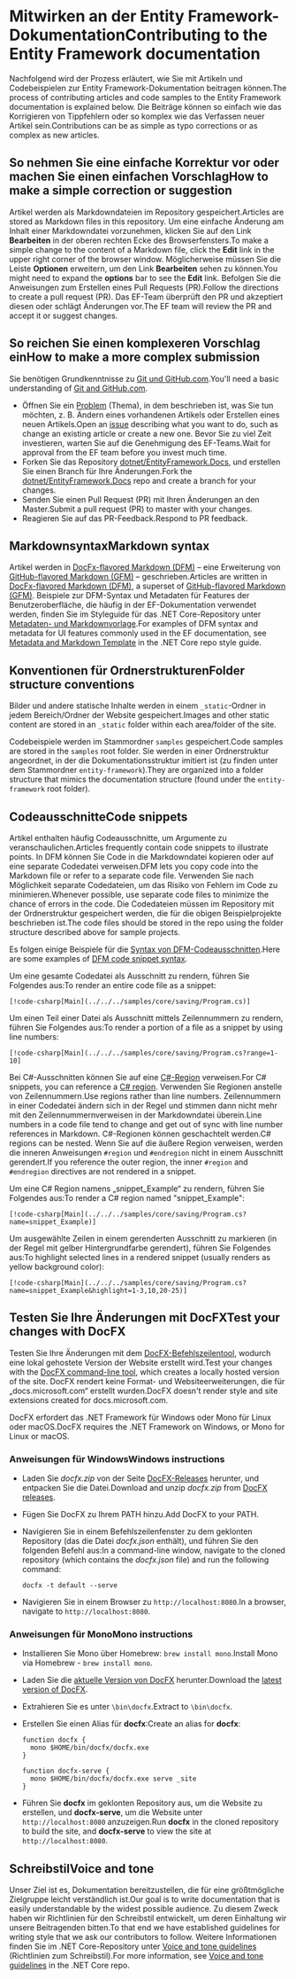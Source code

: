 # <a name="contributing-to-the-entity-framework-documentation"></a><span data-ttu-id="c8e6a-101">Mitwirken an der Entity Framework-Dokumentation</span><span class="sxs-lookup"><span data-stu-id="c8e6a-101">Contributing to the Entity Framework documentation</span></span>

<span data-ttu-id="c8e6a-102">Nachfolgend wird der Prozess erläutert, wie Sie mit Artikeln und Codebeispielen zur Entity Framework-Dokumentation beitragen können.</span><span class="sxs-lookup"><span data-stu-id="c8e6a-102">The process of contributing articles and code samples to the Entity Framework documentation is explained below.</span></span> <span data-ttu-id="c8e6a-103">Die Beiträge können so einfach wie das Korrigieren von Tippfehlern oder so komplex wie das Verfassen neuer Artikel sein.</span><span class="sxs-lookup"><span data-stu-id="c8e6a-103">Contributions can be as simple as typo corrections or as complex as new articles.</span></span>

## <a name="how-to-make-a-simple-correction-or-suggestion"></a><span data-ttu-id="c8e6a-104">So nehmen Sie eine einfache Korrektur vor oder machen Sie einen einfachen Vorschlag</span><span class="sxs-lookup"><span data-stu-id="c8e6a-104">How to make a simple correction or suggestion</span></span>

<span data-ttu-id="c8e6a-105">Artikel werden als Markdowndateien im Repository gespeichert.</span><span class="sxs-lookup"><span data-stu-id="c8e6a-105">Articles are stored as Markdown files in this repository.</span></span> <span data-ttu-id="c8e6a-106">Um eine einfache Änderung am Inhalt einer Markdowndatei vorzunehmen, klicken Sie auf den Link **Bearbeiten** in der oberen rechten Ecke des Browserfensters.</span><span class="sxs-lookup"><span data-stu-id="c8e6a-106">To make a simple change to the content of a Markdown file, click the **Edit** link in the upper right corner of the browser window.</span></span> <span data-ttu-id="c8e6a-107">Möglicherweise müssen Sie die Leiste **Optionen** erweitern, um den Link **Bearbeiten** sehen zu können.</span><span class="sxs-lookup"><span data-stu-id="c8e6a-107">You might need to expand the **options** bar to see the **Edit** link.</span></span> <span data-ttu-id="c8e6a-108">Befolgen Sie die Anweisungen zum Erstellen eines Pull Requests (PR).</span><span class="sxs-lookup"><span data-stu-id="c8e6a-108">Follow the directions to create a pull request (PR).</span></span> <span data-ttu-id="c8e6a-109">Das EF-Team überprüft den PR und akzeptiert diesen oder schlägt Änderungen vor.</span><span class="sxs-lookup"><span data-stu-id="c8e6a-109">The EF team will review the PR and accept it or suggest changes.</span></span>

## <a name="how-to-make-a-more-complex-submission"></a><span data-ttu-id="c8e6a-110">So reichen Sie einen komplexeren Vorschlag ein</span><span class="sxs-lookup"><span data-stu-id="c8e6a-110">How to make a more complex submission</span></span>

<span data-ttu-id="c8e6a-111">Sie benötigen Grundkenntnisse zu [Git und GitHub.com](https://guides.github.com/activities/hello-world/).</span><span class="sxs-lookup"><span data-stu-id="c8e6a-111">You'll need a basic understanding of [Git and GitHub.com](https://guides.github.com/activities/hello-world/).</span></span>

* <span data-ttu-id="c8e6a-112">Öffnen Sie ein [Problem](https://github.com/dotnet/EntityFramework.Docs/issues/new) (Thema), in dem beschrieben ist, was Sie tun möchten, z. B. Ändern eines vorhandenen Artikels oder Erstellen eines neuen Artikels.</span><span class="sxs-lookup"><span data-stu-id="c8e6a-112">Open an [issue](https://github.com/dotnet/EntityFramework.Docs/issues/new) describing what you want to do, such as change an existing article or create a new one.</span></span> <span data-ttu-id="c8e6a-113">Bevor Sie zu viel Zeit investieren, warten Sie auf die Genehmigung des EF-Teams.</span><span class="sxs-lookup"><span data-stu-id="c8e6a-113">Wait for approval from the EF team before you invest much time.</span></span>
* <span data-ttu-id="c8e6a-114">Forken Sie das Repository [dotnet/EntityFramework.Docs](https://github.com/dotnet/EntityFramework.Docs/), und erstellen Sie einen Branch für Ihre Änderungen.</span><span class="sxs-lookup"><span data-stu-id="c8e6a-114">Fork the [dotnet/EntityFramework.Docs](https://github.com/dotnet/EntityFramework.Docs/) repo and create a branch for your changes.</span></span>
* <span data-ttu-id="c8e6a-115">Senden Sie einen Pull Request (PR) mit Ihren Änderungen an den Master.</span><span class="sxs-lookup"><span data-stu-id="c8e6a-115">Submit a pull request (PR) to master with your changes.</span></span>
* <span data-ttu-id="c8e6a-116">Reagieren Sie auf das PR-Feedback.</span><span class="sxs-lookup"><span data-stu-id="c8e6a-116">Respond to PR feedback.</span></span>

## <a name="markdown-syntax"></a><span data-ttu-id="c8e6a-117">Markdownsyntax</span><span class="sxs-lookup"><span data-stu-id="c8e6a-117">Markdown syntax</span></span>

<span data-ttu-id="c8e6a-118">Artikel werden in [DocFx-flavored Markdown (DFM)](http://dotnet.github.io/docfx/spec/docfx_flavored_markdown.html) – eine Erweiterung von [GitHub-flavored Markdown (GFM)](https://guides.github.com/features/mastering-markdown/) – geschrieben.</span><span class="sxs-lookup"><span data-stu-id="c8e6a-118">Articles are written in [DocFx-flavored Markdown (DFM)](http://dotnet.github.io/docfx/spec/docfx_flavored_markdown.html), a superset of [GitHub-flavored Markdown (GFM)](https://guides.github.com/features/mastering-markdown/).</span></span> <span data-ttu-id="c8e6a-119">Beispiele zur DFM-Syntax und Metadaten für Features der Benutzeroberfläche, die häufig in der EF-Dokumentation verwendet werden, finden Sie im Styleguide für das .NET Core-Repository unter [Metadaten- und Markdownvorlage](https://github.com/dotnet/docs/blob/master/styleguide/template.md).</span><span class="sxs-lookup"><span data-stu-id="c8e6a-119">For examples of DFM syntax and metadata for UI features commonly used in the EF documentation, see [Metadata and Markdown Template](https://github.com/dotnet/docs/blob/master/styleguide/template.md) in the .NET Core repo style guide.</span></span>

## <a name="folder-structure-conventions"></a><span data-ttu-id="c8e6a-120">Konventionen für Ordnerstrukturen</span><span class="sxs-lookup"><span data-stu-id="c8e6a-120">Folder structure conventions</span></span>

<span data-ttu-id="c8e6a-121">Bilder und andere statische Inhalte werden in einem `_static`-Ordner in jedem Bereich/Ordner der Website gespeichert.</span><span class="sxs-lookup"><span data-stu-id="c8e6a-121">Images and other static content are stored in an `_static` folder within each area/folder of the site.</span></span>

<span data-ttu-id="c8e6a-122">Codebeispiele werden im Stammordner `samples` gespeichert.</span><span class="sxs-lookup"><span data-stu-id="c8e6a-122">Code samples are stored in the `samples` root folder.</span></span> <span data-ttu-id="c8e6a-123">Sie werden in einer Ordnerstruktur angeordnet, in der die Dokumentationsstruktur imitiert ist (zu finden unter dem Stammordner `entity-framework`).</span><span class="sxs-lookup"><span data-stu-id="c8e6a-123">They are organized into a folder structure that mimics the documentation structure (found under the `entity-framework` root folder).</span></span>

## <a name="code-snippets"></a><span data-ttu-id="c8e6a-124">Codeausschnitte</span><span class="sxs-lookup"><span data-stu-id="c8e6a-124">Code snippets</span></span>

<span data-ttu-id="c8e6a-125">Artikel enthalten häufig Codeausschnitte, um Argumente zu veranschaulichen.</span><span class="sxs-lookup"><span data-stu-id="c8e6a-125">Articles frequently contain code snippets to illustrate points.</span></span> <span data-ttu-id="c8e6a-126">In DFM können Sie Code in die Markdowndatei kopieren oder auf eine separate Codedatei verweisen.</span><span class="sxs-lookup"><span data-stu-id="c8e6a-126">DFM lets you copy code into the Markdown file or refer to a separate code file.</span></span> <span data-ttu-id="c8e6a-127">Verwenden Sie nach Möglichkeit separate Codedateien, um das Risiko von Fehlern im Code zu minimieren.</span><span class="sxs-lookup"><span data-stu-id="c8e6a-127">Whenever possible, use separate code files to minimize the chance of errors in the code.</span></span> <span data-ttu-id="c8e6a-128">Die Codedateien müssen im Repository mit der Ordnerstruktur gespeichert werden, die für die obigen Beispielprojekte beschrieben ist.</span><span class="sxs-lookup"><span data-stu-id="c8e6a-128">The code files should be stored in the repo using the folder structure described above for sample projects.</span></span>

<span data-ttu-id="c8e6a-129">Es folgen einige Beispiele für die [Syntax von DFM-Codeausschnitten](http://dotnet.github.io/docfx/spec/docfx_flavored_markdown.html#code-snippet).</span><span class="sxs-lookup"><span data-stu-id="c8e6a-129">Here are some examples of [DFM code snippet syntax](http://dotnet.github.io/docfx/spec/docfx_flavored_markdown.html#code-snippet).</span></span>

<span data-ttu-id="c8e6a-130">Um eine gesamte Codedatei als Ausschnitt zu rendern, führen Sie Folgendes aus:</span><span class="sxs-lookup"><span data-stu-id="c8e6a-130">To render an entire code file as a snippet:</span></span>

``` none
[!code-csharp[Main](../../../samples/core/saving/Program.cs)]
```

<span data-ttu-id="c8e6a-131">Um einen Teil einer Datei als Ausschnitt mittels Zeilennummern zu rendern, führen Sie Folgendes aus:</span><span class="sxs-lookup"><span data-stu-id="c8e6a-131">To render a portion of a file as a snippet by using line numbers:</span></span>

``` none
[!code-csharp[Main](../../../samples/core/saving/Program.cs?range=1-10]
```

<span data-ttu-id="c8e6a-132">Bei C#-Ausschnitten können Sie auf eine [C#-Region](https://msdn.microsoft.com/library/9a1ybwek.aspx) verweisen.</span><span class="sxs-lookup"><span data-stu-id="c8e6a-132">For C# snippets, you can reference a [C# region](https://msdn.microsoft.com/library/9a1ybwek.aspx).</span></span> <span data-ttu-id="c8e6a-133">Verwenden Sie Regionen anstelle von Zeilennummern.</span><span class="sxs-lookup"><span data-stu-id="c8e6a-133">Use regions rather than line numbers.</span></span> <span data-ttu-id="c8e6a-134">Zeilennummern in einer Codedatei ändern sich in der Regel und stimmen dann nicht mehr mit den Zeilennummernverweisen in der Markdowndatei überein.</span><span class="sxs-lookup"><span data-stu-id="c8e6a-134">Line numbers in a code file tend to change and get out of sync with line number references in Markdown.</span></span> <span data-ttu-id="c8e6a-135">C#-Regionen können geschachtelt werden.</span><span class="sxs-lookup"><span data-stu-id="c8e6a-135">C# regions can be nested.</span></span> <span data-ttu-id="c8e6a-136">Wenn Sie auf die äußere Region verweisen, werden die inneren Anweisungen `#region` und `#endregion` nicht in einem Ausschnitt gerendert.</span><span class="sxs-lookup"><span data-stu-id="c8e6a-136">If you reference the outer region, the inner `#region` and `#endregion` directives are not rendered in a snippet.</span></span>

<span data-ttu-id="c8e6a-137">Um eine C# Region namens „snippet_Example“ zu rendern, führen Sie Folgendes aus:</span><span class="sxs-lookup"><span data-stu-id="c8e6a-137">To render a C# region named "snippet_Example":</span></span>

``` none
[!code-csharp[Main](../../../samples/core/saving/Program.cs?name=snippet_Example)]
```

<span data-ttu-id="c8e6a-138">Um ausgewählte Zeilen in einem gerenderten Ausschnitt zu markieren (in der Regel mit gelber Hintergrundfarbe gerendert), führen Sie Folgendes aus:</span><span class="sxs-lookup"><span data-stu-id="c8e6a-138">To highlight selected lines in a rendered snippet (usually renders as yellow background color):</span></span>

``` none
[!code-csharp[Main](../../../samples/core/saving/Program.cs?name=snippet_Example&highlight=1-3,10,20-25)]
```

## <a name="test-your-changes-with-docfx"></a><span data-ttu-id="c8e6a-139">Testen Sie Ihre Änderungen mit DocFX</span><span class="sxs-lookup"><span data-stu-id="c8e6a-139">Test your changes with DocFX</span></span>

<span data-ttu-id="c8e6a-140">Testen Sie Ihre Änderungen mit dem [DocFX-Befehlszeilentool](https://dotnet.github.io/docfx/tutorial/docfx_getting_started.html#2-use-docfx-as-a-command-line-tool), wodurch eine lokal gehostete Version der Website erstellt wird.</span><span class="sxs-lookup"><span data-stu-id="c8e6a-140">Test your changes with the [DocFX command-line tool](https://dotnet.github.io/docfx/tutorial/docfx_getting_started.html#2-use-docfx-as-a-command-line-tool), which creates a locally hosted version of the site.</span></span> <span data-ttu-id="c8e6a-141">DocFX rendert keine Format- und Websiteerweiterungen, die für „docs.microsoft.com“ erstellt wurden.</span><span class="sxs-lookup"><span data-stu-id="c8e6a-141">DocFX doesn't render style and site extensions created for docs.microsoft.com.</span></span>

<span data-ttu-id="c8e6a-142">DocFX erfordert das .NET Framework für Windows oder Mono für Linux oder macOS.</span><span class="sxs-lookup"><span data-stu-id="c8e6a-142">DocFX requires the .NET Framework on Windows, or Mono for Linux or macOS.</span></span>

### <a name="windows-instructions"></a><span data-ttu-id="c8e6a-143">Anweisungen für Windows</span><span class="sxs-lookup"><span data-stu-id="c8e6a-143">Windows instructions</span></span>

* <span data-ttu-id="c8e6a-144">Laden Sie *docfx.zip* von der Seite [DocFX-Releases](https://github.com/dotnet/docfx/releases) herunter, und entpacken Sie die Datei.</span><span class="sxs-lookup"><span data-stu-id="c8e6a-144">Download and unzip *docfx.zip* from [DocFX releases](https://github.com/dotnet/docfx/releases).</span></span>
* <span data-ttu-id="c8e6a-145">Fügen Sie DocFX zu Ihrem PATH hinzu.</span><span class="sxs-lookup"><span data-stu-id="c8e6a-145">Add DocFX to your PATH.</span></span>
* <span data-ttu-id="c8e6a-146">Navigieren Sie in einem Befehlszeilenfenster zu dem geklonten Repository (das die Datei *docfx.json* enthält), und führen Sie den folgenden Befehl aus:</span><span class="sxs-lookup"><span data-stu-id="c8e6a-146">In a command-line window, navigate to the cloned repository (which contains the *docfx.json* file) and run the following command:</span></span>

   ``` console
   docfx -t default --serve
   ```

* <span data-ttu-id="c8e6a-147">Navigieren Sie in einem Browser zu `http://localhost:8080`.</span><span class="sxs-lookup"><span data-stu-id="c8e6a-147">In a browser, navigate to `http://localhost:8080`.</span></span>

### <a name="mono-instructions"></a><span data-ttu-id="c8e6a-148">Anweisungen für Mono</span><span class="sxs-lookup"><span data-stu-id="c8e6a-148">Mono instructions</span></span>

* <span data-ttu-id="c8e6a-149">Installieren Sie Mono über Homebrew: `brew install mono`.</span><span class="sxs-lookup"><span data-stu-id="c8e6a-149">Install Mono via Homebrew - `brew install mono`.</span></span>
* <span data-ttu-id="c8e6a-150">Laden Sie die [aktuelle Version von DocFX](https://github.com/dotnet/docfx/releases/tag/v2.7.2) herunter.</span><span class="sxs-lookup"><span data-stu-id="c8e6a-150">Download the [latest version of DocFX](https://github.com/dotnet/docfx/releases/tag/v2.7.2).</span></span>
* <span data-ttu-id="c8e6a-151">Extrahieren Sie es unter `\bin\docfx`.</span><span class="sxs-lookup"><span data-stu-id="c8e6a-151">Extract to `\bin\docfx`.</span></span>
* <span data-ttu-id="c8e6a-152">Erstellen Sie einen Alias für **docfx**:</span><span class="sxs-lookup"><span data-stu-id="c8e6a-152">Create an alias for **docfx**:</span></span>

  ``` console
  function docfx {
    mono $HOME/bin/docfx/docfx.exe
  }

  function docfx-serve {
    mono $HOME/bin/docfx/docfx.exe serve _site
  }
  ```

* <span data-ttu-id="c8e6a-153">Führen Sie **docfx** im geklonten Repository aus, um die Website zu erstellen, und **docfx-serve**, um die Website unter `http://localhost:8080` anzuzeigen.</span><span class="sxs-lookup"><span data-stu-id="c8e6a-153">Run **docfx** in the cloned repository to build the site, and **docfx-serve** to view the site at `http://localhost:8080`.</span></span>

## <a name="voice-and-tone"></a><span data-ttu-id="c8e6a-154">Schreibstil</span><span class="sxs-lookup"><span data-stu-id="c8e6a-154">Voice and tone</span></span>

<span data-ttu-id="c8e6a-155">Unser Ziel ist es, Dokumentation bereitzustellen, die für eine größtmögliche Zielgruppe leicht verständlich ist.</span><span class="sxs-lookup"><span data-stu-id="c8e6a-155">Our goal is to write documentation that is easily understandable by the widest possible audience.</span></span> <span data-ttu-id="c8e6a-156">Zu diesem Zweck haben wir Richtlinien für den Schreibstil entwickelt, um deren Einhaltung wir unsere Beitragenden bitten.</span><span class="sxs-lookup"><span data-stu-id="c8e6a-156">To that end we have established guidelines for writing style that we ask our contributors to follow.</span></span> <span data-ttu-id="c8e6a-157">Weitere Informationen finden Sie im .NET Core-Repository unter [Voice and tone guidelines](https://github.com/dotnet/docs/blob/master/styleguide/voice-tone.md) (Richtlinien zum Schreibstil).</span><span class="sxs-lookup"><span data-stu-id="c8e6a-157">For more information, see [Voice and tone guidelines](https://github.com/dotnet/docs/blob/master/styleguide/voice-tone.md) in the .NET Core repo.</span></span>
